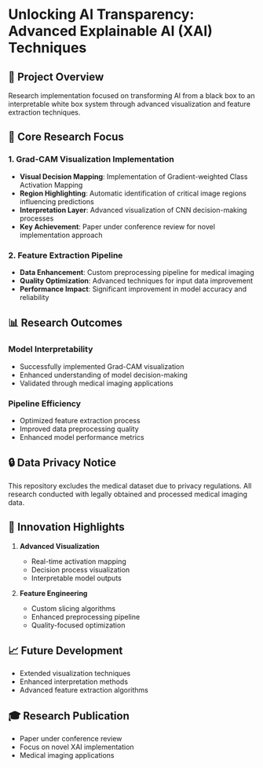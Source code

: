 # Unlocking AI Transparency: Advanced Explainable AI (XAI) Techniques
 
## 🎯 Project Overview
Research implementation focused on transforming AI from a black box to an interpretable white box system through advanced visualization and feature extraction techniques.

## 🔬 Core Research Focus

### 1. Grad-CAM Visualization Implementation
- **Visual Decision Mapping**: Implementation of Gradient-weighted Class Activation Mapping
- **Region Highlighting**: Automatic identification of critical image regions influencing predictions
- **Interpretation Layer**: Advanced visualization of CNN decision-making processes
- **Key Achievement**: Paper under conference review for novel implementation approach

### 2. Feature Extraction Pipeline
- **Data Enhancement**: Custom preprocessing pipeline for medical imaging
- **Quality Optimization**: Advanced techniques for input data improvement
- **Performance Impact**: Significant improvement in model accuracy and reliability


## 📊 Research Outcomes

### Model Interpretability
- Successfully implemented Grad-CAM visualization
- Enhanced understanding of model decision-making
- Validated through medical imaging applications

### Pipeline Efficiency
- Optimized feature extraction process
- Improved data preprocessing quality
- Enhanced model performance metrics

## 🔒 Data Privacy Notice
This repository excludes the medical dataset due to privacy regulations. All research conducted with legally obtained and processed medical imaging data.

## 🚀 Innovation Highlights
1. **Advanced Visualization**
   - Real-time activation mapping
   - Decision process visualization
   - Interpretable model outputs

2. **Feature Engineering**
   - Custom slicing algorithms
   - Enhanced preprocessing pipeline
   - Quality-focused optimization

## 📈 Future Development
- Extended visualization techniques
- Enhanced interpretation methods
- Advanced feature extraction algorithms

## 🎓 Research Publication
- Paper under conference review
- Focus on novel XAI implementation
- Medical imaging applications

